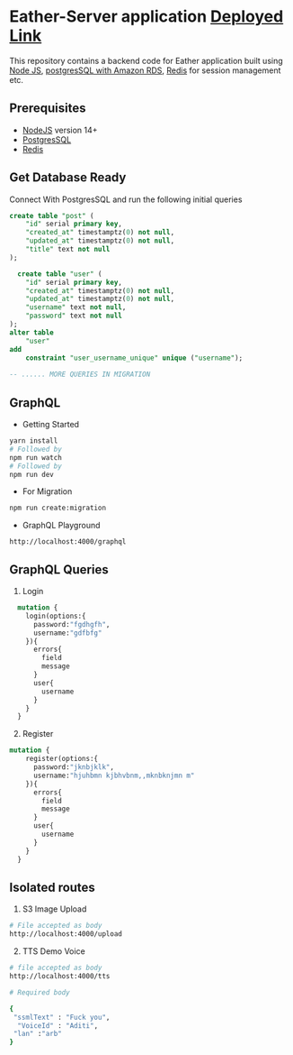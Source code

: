 # Eather-Server application  [Deployed Link]()


This repository contains a backend code for Eather application built using [Node JS](), [postgresSQL with Amazon RDS](), [Redis]() for session management etc.


## Prerequisites

- [NodeJS]() version 14+
- [PostgresSQL]()
- [Redis]()

## Get Database Ready

Connect With PostgresSQL and run the following initial queries

```sql
create table "post" (
    "id" serial primary key,
    "created_at" timestamptz(0) not null,
    "updated_at" timestamptz(0) not null,
    "title" text not null
);

  create table "user" (
    "id" serial primary key,
    "created_at" timestamptz(0) not null,
    "updated_at" timestamptz(0) not null,
    "username" text not null,
    "password" text not null
);
alter table
    "user"
add
    constraint "user_username_unique" unique ("username");
  
-- ...... MORE QUERIES IN MIGRATION
```

## GraphQL

- Getting Started

```bash
yarn install
# Followed by
npm run watch
# Followed by
npm run dev
```

- For Migration

```bash
npm run create:migration
```

- GraphQL Playground

```http 
http://localhost:4000/graphql
```

## GraphQL Queries

1. Login

```graphql
  mutation {
    login(options:{
      password:"fgdhgfh",
      username:"gdfbfg"
    }){
      errors{
        field
        message
      }
      user{
        username
      }
    }
  }
```

2. Register

```graphql
mutation {
    register(options:{
      password:"jknbjklk",
      username:"hjuhbmn kjbhvbnm,,mknbknjmn m"
    }){
      errors{
        field
        message
      }
      user{
        username
      }
    }
  }
```

## Isolated routes

1. S3 Image Upload
```bash
# File accepted as body
http://localhost:4000/upload
```

2. TTS Demo Voice
```bash
# file accepted as body
http://localhost:4000/tts

# Required body 

{
 "ssmlText" : "Fuck you",
  "VoiceId" : "Aditi",
 "lan" :"arb"  
}
```